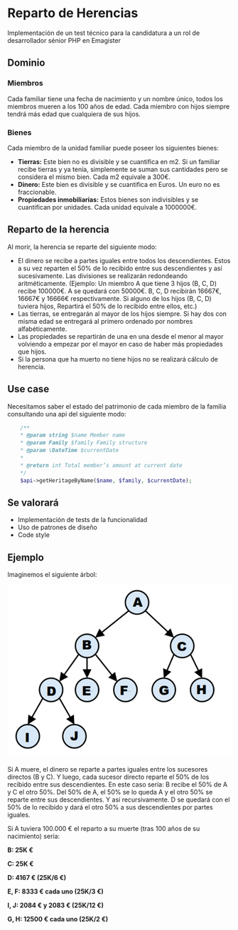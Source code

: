 # Reparto de Herencias
Implementación de un test técnico para la candidatura a un rol de desarrollador sénior PHP en Emagister

## Dominio

### Miembros
Cada familiar tiene una fecha de nacimiento y un nombre único, todos los miembros mueren a
los 100 años de edad. Cada miembro con hijos siempre tendrá más edad que cualquiera de
sus hijos.

### Bienes
Cada miembro de la unidad familiar puede poseer los siguientes bienes:
- **Tierras:** Este bien no es divisible y se cuantifica en m2. Si un familiar recibe tierras y ya tenía,
  simplemente se suman sus cantidades pero se considera el mismo bien. Cada m2 equivale a
  300€.
- **Dinero:** Este bien es divisible y se cuantifica en Euros. Un euro no es fraccionable.
- **Propiedades inmobiliarias:** Estos bienes son indivisibles y se cuantifican por unidades. Cada unidad
  equivale a 1000000€.

## Reparto de la herencia
Al morir, la herencia se reparte del siguiente modo:
- El dinero se recibe a partes iguales entre todos los descendientes. Estos a su vez
  reparten el 50% de lo recibido entre sus descendientes y así sucesivamente. Las
  divisiones se realizarán redondeando aritméticamente. (Ejemplo: Un miembro A que
  tiene 3 hijos (B, C, D) recibe 100000€. A se quedará con 50000€. B, C, D recibirán
  16667€, 16667€ y 16666€ respectivamente. Si alguno de los hijos (B, C, D) tuviera
  hijos, Repartirá el 50% de lo recibido entre ellos, etc.)
- Las tierras, se entregarán al mayor de los hijos siempre. Si hay dos con misma edad se
  entregará al primero ordenado por nombres alfabéticamente.
- Las propiedades se repartirán de una en una desde el menor al mayor volviendo a
  empezar por el mayor en caso de haber más propiedades que hijos.
- Si la persona que ha muerto no tiene hijos no se realizará cálculo de herencia.

## Use case
Necesitamos saber el estado del patrimonio de cada miembro de la familia consultando una api
del siguiente modo:
```php
    /**
    * @param string $name Member name
    * @param Family $family Family structure
    * @param \DateTime $currentDate
    *
    * @return int Total member’s amount at current date
    */
    $api->getHeritageByName($name, $family, $currentDate);
```

## Se valorará
- Implementación de tests de la funcionalidad
- Uso de patrones de diseño
- Code style

## Ejemplo
Imaginemos el siguiente árbol:

![Árbol familiar](https://github.com/olml89/Emagister-test/blob/main/tree.png?raw=true)

Si A muere, el dinero se reparte a partes iguales entre los sucesores directos (B y C). Y luego, cada
sucesor directo reparte el 50% de los recibido entre sus descendientes.
En este caso sería: B recibe el 50% de A y C el otro 50%. Del 50% de A, el 50% se lo queda A y el otro 50% se reparte entre
sus descendientes. Y así recursivamente. D se quedará con el 50% de lo recibido y dará el otro 50% a
sus descendientes por partes iguales.

Si A tuviera 100.000 € el reparto a su muerte (tras 100 años de su nacimiento) sería:

**B: 25K €**

**C: 25K €**

**D: 4167 € (25K/6 €)**

**E, F: 8333 € cada uno (25K/3 €)**

**I, J: 2084 € y 2083 € (25K/12 €)**

**G, H: 12500 € cada uno (25K/2 €)**